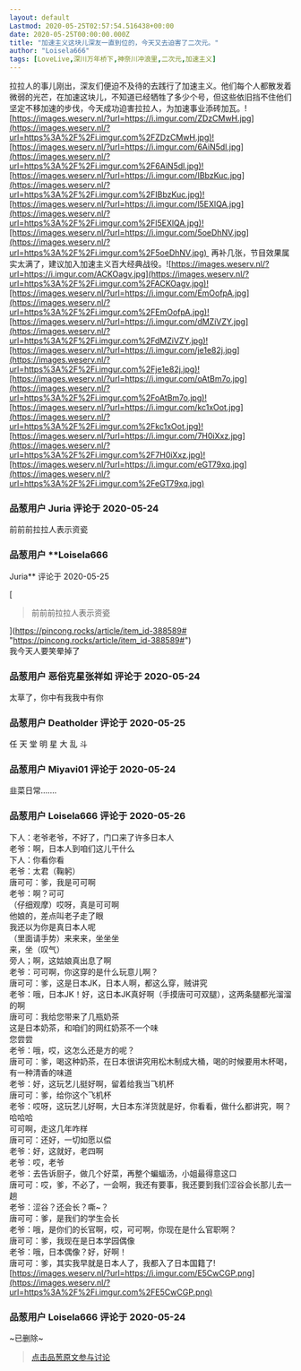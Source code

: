 ```yaml
---
layout: default
Lastmod: 2020-05-25T02:57:54.516438+00:00
date: 2020-05-25T00:00:00.000Z
title: "加速主义这块儿深友一直到位的，今天又去迫害了二次元。"
author: "Loisela666"
tags: [LoveLive,深川万年桥下,神奈川冲浪里,二次元,加速主义]
---
```


拉拉人的事儿刚出，深友们便迫不及待的去践行了加速主义。他们每个人都散发着微弱的光芒，在加速这块儿，不知道已经牺牲了多少个号，但这些依旧挡不住他们坚定不移加速的步伐，今天成功迫害拉拉人，为加速事业添砖加瓦。![https://images.weserv.nl/?url=https://i.imgur.com/ZDzCMwH.jpg](https://images.weserv.nl/?url=https%3A%2F%2Fi.imgur.com%2FZDzCMwH.jpg)![https://images.weserv.nl/?url=https://i.imgur.com/6AiN5dl.jpg](https://images.weserv.nl/?url=https%3A%2F%2Fi.imgur.com%2F6AiN5dl.jpg)![https://images.weserv.nl/?url=https://i.imgur.com/IBbzKuc.jpg](https://images.weserv.nl/?url=https%3A%2F%2Fi.imgur.com%2FIBbzKuc.jpg)![https://images.weserv.nl/?url=https://i.imgur.com/l5EXlQA.jpg](https://images.weserv.nl/?url=https%3A%2F%2Fi.imgur.com%2Fl5EXlQA.jpg)![https://images.weserv.nl/?url=https://i.imgur.com/5oeDhNV.jpg](https://images.weserv.nl/?url=https%3A%2F%2Fi.imgur.com%2F5oeDhNV.jpg)  再补几张，节目效果属实太满了，建议加入加速主义百大经典战役。![https://images.weserv.nl/?url=https://i.imgur.com/ACKOagv.jpg](https://images.weserv.nl/?url=https%3A%2F%2Fi.imgur.com%2FACKOagv.jpg)![https://images.weserv.nl/?url=https://i.imgur.com/EmOofpA.jpg](https://images.weserv.nl/?url=https%3A%2F%2Fi.imgur.com%2FEmOofpA.jpg)![https://images.weserv.nl/?url=https://i.imgur.com/dMZiVZY.jpg](https://images.weserv.nl/?url=https%3A%2F%2Fi.imgur.com%2FdMZiVZY.jpg)![https://images.weserv.nl/?url=https://i.imgur.com/je1e82j.jpg](https://images.weserv.nl/?url=https%3A%2F%2Fi.imgur.com%2Fje1e82j.jpg)![https://images.weserv.nl/?url=https://i.imgur.com/oAtBm7o.jpg](https://images.weserv.nl/?url=https%3A%2F%2Fi.imgur.com%2FoAtBm7o.jpg)![https://images.weserv.nl/?url=https://i.imgur.com/kc1xOot.jpg](https://images.weserv.nl/?url=https%3A%2F%2Fi.imgur.com%2Fkc1xOot.jpg)![https://images.weserv.nl/?url=https://i.imgur.com/7H0iXxz.jpg](https://images.weserv.nl/?url=https%3A%2F%2Fi.imgur.com%2F7H0iXxz.jpg)![https://images.weserv.nl/?url=https://i.imgur.com/eGT79xq.jpg](https://images.weserv.nl/?url=https%3A%2F%2Fi.imgur.com%2FeGT79xq.jpg)

            
### 品葱用户 **Juria** 评论于 2020-05-24
        
前前前拉拉人表示资瓷
        


            
### 品葱用户 **Loisela666 
Juria** 评论于 2020-05-25
        
[

> 前前前拉拉人表示资瓷

](https://pincong.rocks/article/item_id-388589# "https://pincong.rocks/article/item_id-388589#")  
我今天人要笑晕掉了
        


            
### 品葱用户 **恶俗克星张祥如** 评论于 2020-05-24
        
太草了，你中有我我中有你
        


            
### 品葱用户 **Deatholder** 评论于 2020-05-25
        
任 天 堂 明 星 大 乱 斗
        


            
### 品葱用户 **Miyavi01** 评论于 2020-05-24
        
韭菜日常.......
        


            
### 品葱用户 **Loisela666** 评论于 2020-05-26
        
下人：老爷老爷，不好了，门口来了许多日本人  
老爷：啊，日本人到咱们这儿干什么  
下人：你看你看  
老爷：太君（鞠躬）  
唐可可：爹，我是可可啊  
老爷：啊？可可  
（仔细观摩）哎呀，真是可可啊  
他娘的，差点叫老子走了眼  
我还以为你是真日本人呢  
（里面请手势）来来来，坐坐坐  
来，坐（叹气）  
旁人；啊，这姑娘真出息了啊  
老爷：可可啊，你这穿的是什么玩意儿啊？  
唐可可：爹，这是日本JK，日本人啊，都这么穿，贼讲究  
老爷：哦，日本JK！好，这日本JK真好啊（手摸唐可可双腿），这两条腿都光溜溜的啊  
唐可可：我给您带来了几瓶奶茶  
这是日本奶茶，和咱们的网红奶茶不一个味  
您尝尝  
老爷：哦，哎，这怎么还是方的呢？  
唐可可：爹，喝这种奶茶，在日本很讲究用松木制成大桶，喝的时候要用木杯喝，有一种清香的味道  
老爷：好，这玩艺儿挺好啊，留着给我当飞机杯  
唐可可：爹，给你这个飞机杯  
老爷：哎呀，这玩艺儿好啊，大日本东洋货就是好，你看看，做什么都讲究，啊？哈哈哈  
可可啊，走这几年咋样  
唐可可：还好，一切如愿以偿  
老爷：好，这就好，老四啊  
老爷：哎，老爷  
老爷：去告诉厨子，做几个好菜，再整个蝙蝠汤，小姐最得意这口  
唐可可：哎，爹，不必了，一会啊，我还有要事，我还要到我们涩谷会长那儿去一趟  
老爷：涩谷？还会长？嘶~？  
唐可可：爹，是我们的学生会长  
老爷：哦，是你们的长官啊，哎，可可啊，你现在是什么官职啊？  
唐可可：爹，我现在是日本学园偶像  
老爷：哦，日本偶像？好，好啊！  
唐可可：爹，其实我早就是日本人了，我都入了日本国籍了![https://images.weserv.nl/?url=https://i.imgur.com/E5CwCGP.png](https://images.weserv.nl/?url=https%3A%2F%2Fi.imgur.com%2FE5CwCGP.png)
        


            
### 品葱用户 **Loisela666** 评论于 2020-05-24
        
~已删除~
        






> [点击品葱原文参与讨论](https://pincong.rocks/article/19337)

